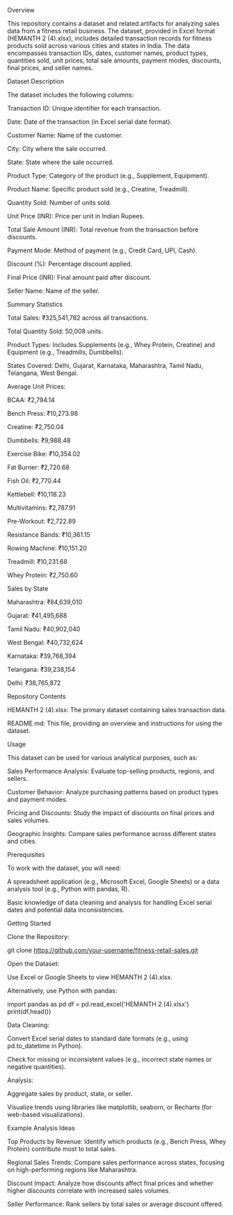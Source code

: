 

Overview

This repository contains a dataset and related artifacts for analyzing sales data from a fitness retail business. The dataset, provided in Excel format (HEMANTH 2 (4).xlsx), includes detailed transaction records for fitness products sold across various cities and states in India. The data encompasses transaction IDs, dates, customer names, product types, quantities sold, unit prices, total sale amounts, payment modes, discounts, final prices, and seller names.

Dataset Description

The dataset includes the following columns:





Transaction ID: Unique identifier for each transaction.



Date: Date of the transaction (in Excel serial date format).



Customer Name: Name of the customer.



City: City where the sale occurred.



State: State where the sale occurred.



Product Type: Category of the product (e.g., Supplement, Equipment).



Product Name: Specific product sold (e.g., Creatine, Treadmill).



Quantity Sold: Number of units sold.



Unit Price (INR): Price per unit in Indian Rupees.



Total Sale Amount (INR): Total revenue from the transaction before discounts.



Payment Mode: Method of payment (e.g., Credit Card, UPI, Cash).



Discount (%): Percentage discount applied.



Final Price (INR): Final amount paid after discount.



Seller Name: Name of the seller.

Summary Statistics





Total Sales: ₹325,541,782 across all transactions.



Total Quantity Sold: 50,008 units.



Product Types: Includes Supplements (e.g., Whey Protein, Creatine) and Equipment (e.g., Treadmills, Dumbbells).



States Covered: Delhi, Gujarat, Karnataka, Maharashtra, Tamil Nadu, Telangana, West Bengal.



Average Unit Prices:





BCAA: ₹2,794.14



Bench Press: ₹10,273.98



Creatine: ₹2,750.04



Dumbbells: ₹9,988.48



Exercise Bike: ₹10,354.02



Fat Burner: ₹2,720.68



Fish Oil: ₹2,770.44



Kettlebell: ₹10,118.23



Multivitamins: ₹2,787.91



Pre-Workout: ₹2,722.89



Resistance Bands: ₹10,361.15



Rowing Machine: ₹10,151.20



Treadmill: ₹10,231.68



Whey Protein: ₹2,750.60

Sales by State





Maharashtra: ₹84,639,010



Gujarat: ₹41,495,688



Tamil Nadu: ₹40,902,040



West Bengal: ₹40,732,624



Karnataka: ₹39,768,394



Telangana: ₹39,238,154



Delhi: ₹38,765,872

Repository Contents





HEMANTH 2 (4).xlsx: The primary dataset containing sales transaction data.



README.md: This file, providing an overview and instructions for using the dataset.

Usage

This dataset can be used for various analytical purposes, such as:





Sales Performance Analysis: Evaluate top-selling products, regions, and sellers.



Customer Behavior: Analyze purchasing patterns based on product types and payment modes.



Pricing and Discounts: Study the impact of discounts on final prices and sales volumes.



Geographic Insights: Compare sales performance across different states and cities.

Prerequisites

To work with the dataset, you will need:





A spreadsheet application (e.g., Microsoft Excel, Google Sheets) or a data analysis tool (e.g., Python with pandas, R).



Basic knowledge of data cleaning and analysis for handling Excel serial dates and potential data inconsistencies.

Getting Started





Clone the Repository:

git clone https://github.com/your-username/fitness-retail-sales.git



Open the Dataset:





Use Excel or Google Sheets to view HEMANTH 2 (4).xlsx.



Alternatively, use Python with pandas:

import pandas as pd
df = pd.read_excel('HEMANTH 2 (4).xlsx')
print(df.head())



Data Cleaning:





Convert Excel serial dates to standard date formats (e.g., using pd.to_datetime in Python).



Check for missing or inconsistent values (e.g., incorrect state names or negative quantities).



Analysis:





Aggregate sales by product, state, or seller.



Visualize trends using libraries like matplotlib, seaborn, or Recharts (for web-based visualizations).

Example Analysis Ideas





Top Products by Revenue: Identify which products (e.g., Bench Press, Whey Protein) contribute most to total sales.



Regional Sales Trends: Compare sales performance across states, focusing on high-performing regions like Maharashtra.



Discount Impact: Analyze how discounts affect final prices and whether higher discounts correlate with increased sales volumes.



Seller Performance: Rank sellers by total sales or average discount offered.
